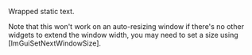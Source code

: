 Wrapped static text.

Note that this won't work on an auto-resizing window if there's no other widgets to extend the window width, you may need to set a size using [ImGuiSetNextWindowSize].